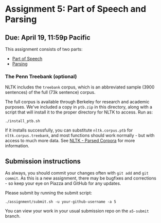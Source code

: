 # Assignment 5: Part of Speech and Parsing

## Due: April 19, 11:59p Pacific

This assignment consists of two parts:

* [Part of Speech](part1/Part-of-Speech.ipynb)
* [Parsing](part2/CKY.ipynb)

### The Penn Treebank (optional)

NLTK includes the `treebank` corpus, which is an abbreviated sample (3900 sentences) of the full (73k sentence) corpus.

The full corpus is available through Berkeley for research and academic purposes. We've included a copy in `ptb.zip` in this directory, along with a script that will install it to the proper directory for NLTK to access. Run as:
```
./install_ptb.sh
```
If it installs successfully, you can substitute `nltk.corpus.ptb` for `nltk.corpus.treebank`, and most functions should work normally - but with access to much more data. See [NLTK - Parsed Corpora](http://www.nltk.org/howto/corpus.html#parsed-corpora) for more information.

## Submission instructions

As always, you should commit your changes often with `git add` and `git commit`. As this is a new assignment, there may be bugfixes and corrections - so keep your eye on Piazza and GitHub for any updates.

Please submit by running the submit script:
```
./assignment/submit.sh -u your-github-username -a 5
```
You can view your work in your usual submission repo on the `a5-submit` branch.
